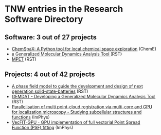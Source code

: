 # TNW entries in the Research Software Directory

## Software: 3 out of 27 projects

* [ChemSpaX: A Python tool for local chemical space exploration](https://research-software-directory.org/software/chemspax) (ChemE)
* [a Generalized Molecular Dynamics Analysis Tool ](https://research-software-directory.org/software/gemdat) (RST)
* [MPET](https://research-software-directory.org/software/mpet) (RST)

## Projects: 4 out of 42 projects

* [A phase field model to guide the development and design of next generation solid-state-batteries](https://research-software-directory.org/projects/a-phase-field-model-to-guide-the-development-and-design-of-next-generation-solid-state-batteries) (RST)
* [GEMDAT - Developing a Generalized Molecular Dynamics Analysis Tool](https://research-software-directory.org/projects/gemdat) (RST)
* [Parallelisation of multi point-cloud registration via multi-core and GPU for localization microscopy - Studying subcellular structures and functions](https://research-software-directory.org/projects/parallelisation-of-multi-point-cloud-registration) (ImPhys)
* [VecFIT-GPU - GPU implementation of full vectorial Point Spread Function (PSF) fitting](https://research-software-directory.org/projects/vecfitgpu) (ImPhys)
